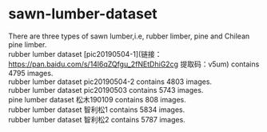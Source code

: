 # sawn-lumber-dataset
There are three types of sawn lumber,i.e, rubber limber, pine and Chilean pine limber.  
rubber lumber dataset [pic20190504-1](链接：https://pan.baidu.com/s/14l6qZQfgu_2fNEtDhiG2cg 
提取码：v5um) contains 4795 images.  
rubber lumber dataset pic20190504-2 contains 4803 images.  
rubber lumber dataset pic20190503 contains 5743 images.  
pine lumber dataset 松木190109 contains 808 images.  
rubber lumber dataset 智利松1 contains 5834 images.  
rubber lumber dataset 智利松2 contains 5787 images.  
